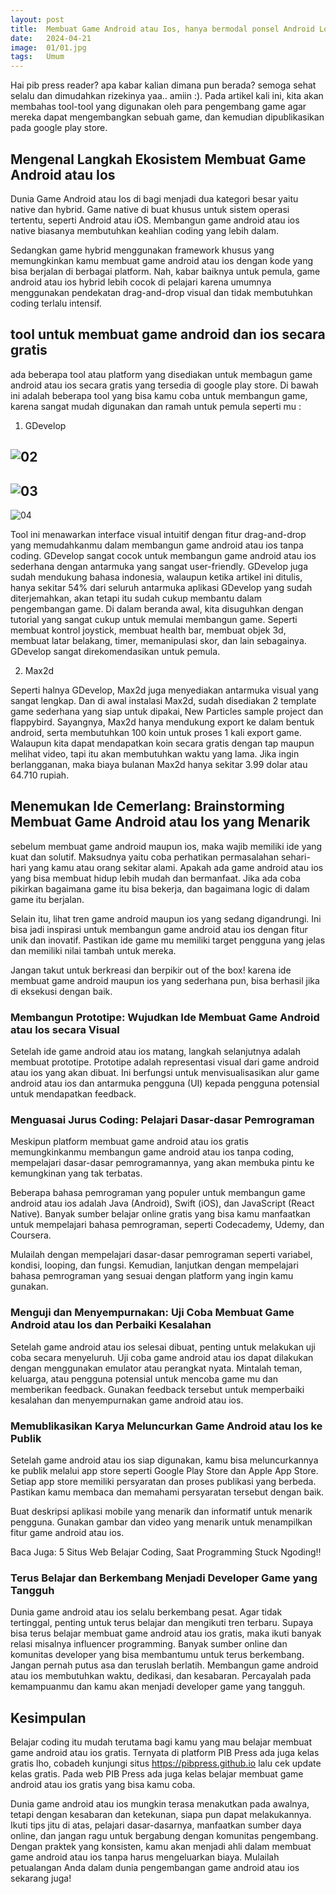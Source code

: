 ```yaml
---
layout: post
title:  Membuat Game Android atau Ios, hanya bermodal ponsel Android Low End
date:   2024-04-21
image:  01/01.jpg
tags:   Umum
---
```


Hai pib press reader? apa kabar kalian dimana pun berada? semoga sehat selalu dan dimudahkan rizekinya yaa.. amiin :). Pada artikel kali ini, kita akan membahas tool-tool yang digunakan oleh para pengembang game agar mereka dapat mengembangkan sebuah game, dan kemudian dipublikasikan pada google play store. 


## Mengenal Langkah Ekosistem Membuat Game Android atau Ios

Dunia Game Android atau Ios di bagi menjadi dua kategori besar yaitu native dan hybrid. Game native di buat khusus untuk sistem operasi tertentu, seperti Android atau iOS. Membangun game android atau ios native biasanya membutuhkan keahlian coding yang lebih dalam.

Sedangkan game hybrid menggunakan framework khusus yang memungkinkan kamu membuat game android atau ios dengan kode yang bisa berjalan di berbagai platform. Nah, kabar baiknya untuk pemula, game android atau ios hybrid lebih cocok di pelajari karena umumnya menggunakan pendekatan drag-and-drop visual dan tidak membutuhkan coding terlalu intensif.

## tool untuk membuat game android dan ios secara gratis

ada beberapa tool atau platform yang disediakan untuk membagun game android atau ios secara gratis yang tersedia di google play store. Di bawah ini adalah beberapa tool yang bisa kamu coba untuk membangun game, karena sangat mudah digunakan dan ramah untuk pemula seperti mu :

1. GDevelop

![02](/img/01/02.jpg)
---
![03](/img/01/03.jpg)
---
![04](/img/01/04.jpg)

Tool ini menawarkan interface visual intuitif dengan fitur drag-and-drop yang memudahkanmu dalam membangun game android atau ios tanpa coding. GDevelop sangat cocok untuk membangun game android atau ios sederhana dengan antarmuka yang sangat user-friendly. GDevelop juga sudah mendukung bahasa indonesia, walaupun ketika artikel ini ditulis, hanya sekitar 54% dari seluruh antarmuka aplikasi GDevelop yang sudah diterjemahkan, akan tetapi itu sudah cukup membantu dalam pengembangan game. Di dalam beranda awal, kita disuguhkan dengan tutorial yang sangat cukup untuk memulai membangun game. Seperti membuat kontrol joystick, membuat health bar, membuat objek 3d, membuat latar belakang, timer, memanipulasi skor, dan lain sebagainya. GDevelop sangat direkomendasikan untuk pemula.

2. Max2d



Seperti halnya GDevelop, Max2d juga menyediakan antarmuka visual yang sangat lengkap. Dan di awal instalasi Max2d, sudah disediakan 2 template game sederhana yang siap untuk dipakai, New Particles sample project dan flappybird. Sayangnya, Max2d hanya mendukung export ke dalam bentuk android, serta membutuhkan 100 koin untuk proses 1 kali export game. Walaupun kita dapat mendapatkan koin secara gratis dengan tap maupun melihat video, tapi itu akan membutuhkan waktu yang lama. Jika ingin berlangganan, maka biaya bulanan Max2d hanya sekitar 3.99 dolar atau 64.710 rupiah.

## Menemukan Ide Cemerlang: Brainstorming Membuat Game Android atau Ios yang Menarik

sebelum membuat game android maupun ios, maka wajib memiliki ide yang kuat dan solutif. Maksudnya yaitu coba perhatikan permasalahan sehari-hari yang kamu atau orang sekitar alami. Apakah ada game android atau ios yang bisa membuat hidup lebih mudah dan bermanfaat. Jika ada coba pikirkan bagaimana game itu bisa bekerja, dan bagaimana logic di dalam game itu berjalan.

Selain itu, lihat tren game android maupun ios yang sedang digandrungi. Ini bisa jadi inspirasi untuk membangun game android atau ios dengan fitur unik dan inovatif. Pastikan ide game mu memiliki target pengguna yang jelas dan memiliki nilai tambah untuk mereka.

Jangan takut untuk berkreasi dan berpikir out of the box! karena ide membuat game android maupun ios yang sederhana pun, bisa berhasil jika di eksekusi dengan baik.

### Membangun Prototipe: Wujudkan Ide Membuat Game Android atau Ios secara Visual

Setelah ide game android atau ios matang, langkah selanjutnya adalah membuat prototipe. Prototipe adalah representasi visual dari game android atau ios yang akan dibuat. Ini berfungsi untuk menvisualisasikan alur game android atau ios dan antarmuka pengguna (UI) kepada pengguna potensial untuk mendapatkan feedback.

### Menguasai Jurus Coding: Pelajari Dasar-dasar Pemrograman

Meskipun platform membuat game android atau ios gratis memungkinkanmu membangun game android atau ios tanpa coding, mempelajari dasar-dasar pemrogramannya, yang akan membuka pintu ke kemungkinan yang tak terbatas.

Beberapa bahasa pemrograman yang populer untuk membangun game android atau ios adalah Java (Android), Swift (iOS), dan JavaScript (React Native). Banyak sumber belajar online gratis yang bisa kamu manfaatkan untuk mempelajari bahasa pemrograman, seperti Codecademy, Udemy, dan Coursera.

Mulailah dengan mempelajari dasar-dasar pemrograman seperti variabel, kondisi, looping, dan fungsi. Kemudian, lanjutkan dengan mempelajari bahasa pemrograman yang sesuai dengan platform yang ingin kamu gunakan.

### Menguji dan Menyempurnakan: Uji Coba Membuat Game Android atau Ios dan Perbaiki Kesalahan

Setelah game android atau ios selesai dibuat, penting untuk melakukan uji coba secara menyeluruh. Uji coba game android atau ios dapat dilakukan dengan menggunakan emulator atau perangkat nyata. Mintalah teman, keluarga, atau pengguna potensial untuk mencoba game mu dan memberikan feedback. Gunakan feedback tersebut untuk memperbaiki kesalahan dan menyempurnakan game android atau ios.

### Memublikasikan Karya Meluncurkan Game Android atau Ios ke Publik

Setelah game android atau ios siap digunakan, kamu bisa meluncurkannya ke publik melalui app store seperti Google Play Store dan Apple App Store. Setiap app store memiliki persyaratan dan proses publikasi yang berbeda. Pastikan kamu membaca dan memahami persyaratan tersebut dengan baik.

Buat deskripsi aplikasi mobile yang menarik dan informatif untuk menarik pengguna. Gunakan gambar dan video yang menarik untuk menampilkan fitur game android atau ios.

Baca Juga: 5 Situs Web Belajar Coding, Saat Programming Stuck Ngoding!!

### Terus Belajar dan Berkembang Menjadi Developer Game yang Tangguh

Dunia game android atau ios selalu berkembang pesat. Agar tidak tertinggal, penting untuk terus belajar dan mengikuti tren terbaru. Supaya bisa terus belajar membuat game android atau ios gratis, maka ikuti banyak relasi misalnya influencer programming. Banyak sumber online dan komunitas developer yang bisa membantumu untuk terus berkembang. Jangan pernah putus asa dan teruslah berlatih. Membangun game android atau ios membutuhkan waktu, dedikasi, dan kesabaran. Percayalah pada kemampuanmu dan kamu akan menjadi developer game yang tangguh.

## Kesimpulan

Belajar coding itu mudah terutama bagi kamu yang mau belajar membuat game android atau ios gratis. Ternyata di platform PIB Press ada juga kelas gratis lho, cobadeh kunjungi situs https://pibpress.github.io lalu cek update kelas gratis. Pada web PIB Press ada juga kelas belajar membuat game android atau ios gratis yang bisa kamu coba.

Dunia game android atau ios mungkin terasa menakutkan pada awalnya, tetapi dengan kesabaran dan ketekunan, siapa pun dapat melakukannya. Ikuti tips jitu di atas, pelajari dasar-dasarnya, manfaatkan sumber daya online, dan jangan ragu untuk bergabung dengan komunitas pengembang. Dengan praktek yang konsisten, kamu akan menjadi ahli dalam membuat game android atau ios tanpa harus mengeluarkan biaya. Mulailah petualangan Anda dalam dunia pengembangan game android atau ios sekarang juga!
